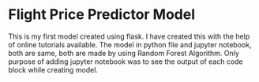 # Flight Price Predictor Model

This is my first model created using flask.
I have created this with the help of online tutorials available.
The model in python file and jupyter notebook, both are same, both are made by using Random Forest Algorithm. Only purpose of adding jupyter notebook was to see the output of each code block while creating model.
